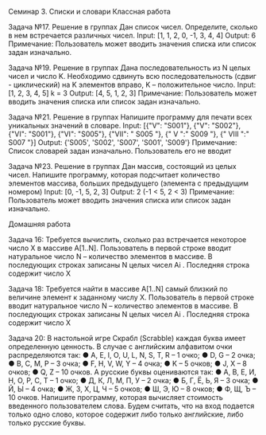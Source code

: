Семинар 3. Списки и словари
Классная работа

Задача №17. Решение в группах
Дан список чисел. Определите, сколько в нем 
встречается различных чисел.
Input: [1, 1, 2, 0, -1, 3, 4, 4]
Output: 6
Примечание: Пользователь может вводить значения 
списка или список задан изначально.

Задача №19. Решение в группах
Дана последовательность из N целых чисел и число 
K. Необходимо сдвинуть всю последовательность 
(сдвиг - циклический) на K элементов вправо, K – 
положительное число.
Input: [1, 2, 3, 4, 5] k = 3
Output: [4, 5, 1, 2, 3]
Примечание: Пользователь может вводить значения 
списка или список задан изначально.

Задача №21. Решение в группах
Напишите программу для печати всех уникальных 
значений в словаре. 
Input: [{"V": "S001"}, {"V": "S002"}, {"VI": "S001"}, 
{"VI": "S005"}, {"VII": " S005 "}, {" V ":" S009 "}, {" VIII 
":" S007 "}] 
Output: {'S005', 'S002', 'S007', 'S001', 'S009'}
Примечание: Список словарей задан изначально. 
Пользователь его не вводит

Задача №23. Решение в группах
Дан массив, состоящий из целых чисел. Напишите 
программу, которая подсчитает количество 
элементов массива, больших предыдущего (элемента 
с предыдущим номером) 
Input: [0, -1, 5, 2, 3]
Output: 2 (-1 < 5, 2 < 3)
Примечание: Пользователь может вводить значения 
списка или список задан изначально.


Домашняя работа

Задача 16: Требуется вычислить, сколько раз встречается некоторое
число X в массиве A[1..N]. Пользователь в первой строке вводит
натуральное число N – количество элементов в массиве. В последующих 
строках записаны N целых чисел Ai
. Последняя строка содержит число X

Задача 18: Требуется найти в массиве A[1..N] самый близкий по
величине элемент к заданному числу X. Пользователь в первой строке
вводит натуральное число N – количество элементов в массиве. В
последующих строках записаны N целых чисел Ai
. Последняя строка
содержит число X

Задача 20: В настольной игре Скрабл (Scrabble) каждая буква имеет определенную
ценность. В случае с английским алфавитом очки распределяются так:
● A, E, I, O, U, L, N, S, T, R – 1 очко;
● D, G – 2 очка;
● B, C, M, P – 3 очка;
● F, H, V, W, Y – 4 очка;
● K – 5 очков;
● J, X – 8 очков;
● Q, Z – 10 очков.
А русские буквы оцениваются так:
● А, В, Е, И, Н, О, Р, С, Т – 1 очко;
● Д, К, Л, М, П, У – 2 очка;
● Б, Г, Ё, Ь, Я – 3 очка;
● Й, Ы – 4 очка;
● Ж, З, Х, Ц, Ч – 5 очков;
● Ш, Э, Ю – 8 очков;
● Ф, Щ, Ъ – 10 очков.
Напишите программу, которая вычисляет стоимость введенного пользователем слова.
Будем считать, что на вход подается только одно слово, которое содержит либо только
английские, либо только русские буквы.
